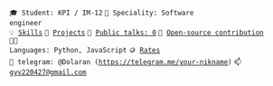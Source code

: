 <code>🎓 Student: KPI / IM-12</code>
<code>👷 Speciality: Software engineer</code><br>
<code>💡 [Skills](SKILLS.md)</code>
<code>🧻 [Projects](PROJECTS.md)</code>
<code>📢 [Public talks: 0](TALKS.md)</code>
<code>👀 [Open-source contribution](CONTRIBUTION.md)</code><br>
<code>🧑‍💻 Languages: Python, JavaScript</code>
<code>🪙 [Rates](RATES.md)</code><br>
<code>💬 telegram: @Dolaran (https://telegram.me/your-nikname)</code>
<code>📫 gyv220427@gmail.com </code>
